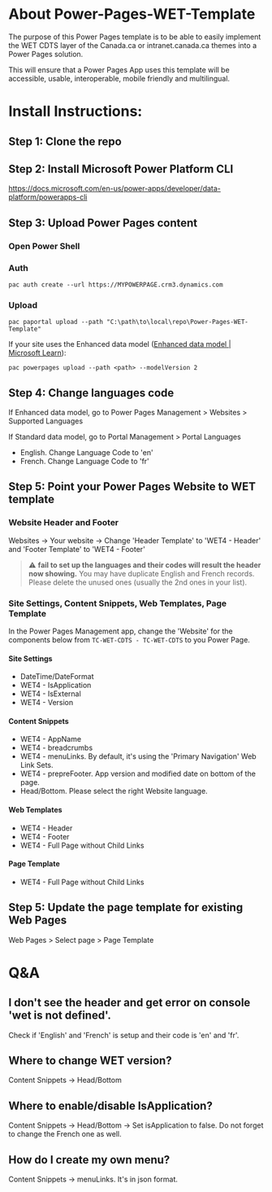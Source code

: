 # About Power-Pages-WET-Template
The purpose of this Power Pages template is to be able to easily implement the WET CDTS layer of the Canada.ca or intranet.canada.ca themes into a Power Pages solution.

This will ensure that a Power Pages App uses this template will be accessible, usable, interoperable, mobile friendly and multilingual.

# Install Instructions:
## Step 1: Clone the repo

## Step 2: Install Microsoft Power Platform CLI
https://docs.microsoft.com/en-us/power-apps/developer/data-platform/powerapps-cli

## Step 3: Upload Power Pages content
### Open Power Shell
### Auth
```
pac auth create --url https://MYPOWERPAGE.crm3.dynamics.com
``````
### Upload
```
pac paportal upload --path "C:\path\to\local\repo\Power-Pages-WET-Template"
```

If your site uses the Enhanced data model ([Enhanced data model | Microsoft Learn](https://learn.microsoft.com/en-us/power-pages/admin/enhanced-data-model)):
```
pac powerpages upload --path <path> --modelVersion 2
```

## Step 4: Change languages code
If Enhanced data model, go to Power Pages Management > Websites > Supported Languages

If Standard data model, go to Portal Management > Portal Languages
- English. Change Language Code to 'en'
- French. Change Language Code to 'fr'

## Step 5: Point your Power Pages Website to WET template
### Website Header and Footer
Websites -> Your website -> Change 'Header Template' to 'WET4 - Header' and 'Footer Template' to 'WET4 - Footer'

> ⚠️ **fail to set up the languages and their codes will result the header now showing.** You may have duplicate English and French records. Please delete the unused ones (usually the 2nd ones in your list).

### Site Settings, Content Snippets, Web Templates, Page Template

In the Power Pages Management app, change the 'Website' for the components below from `TC-WET-CDTS - TC-WET-CDTS` to you Power Page.

#### Site Settings
- DateTime/DateFormat
- WET4 - IsApplication
- WET4 - IsExternal
- WET4 - Version

#### Content Snippets
- WET4 - AppName
- WET4 - breadcrumbs
- WET4 - menuLinks. By default, it's using the 'Primary Navigation' Web Link Sets.
- WET4 - prepreFooter. App version and modified date on bottom of the page.
- Head/Bottom. Please select the right Website language.

#### Web Templates
- WET4 - Header
- WET4 - Footer
- WET4 - Full Page without Child Links

#### Page Template
- WET4 - Full Page without Child Links

## Step 5: Update the page template for existing Web Pages

Web Pages > Select page > Page Template

# Q&A
## I don't see the header and get error on console 'wet is not defined'.
Check if 'English' and 'French' is setup and their code is 'en' and 'fr'.
## Where to change WET version?
Content Snippets -> Head/Bottom
## Where to enable/disable IsApplication?
Content Snippets -> Head/Bottom -> Set isApplication to false. Do not forget to change the French one as well.
## How do I create my own menu?
Content Snippets -> menuLinks. It's in json format.




